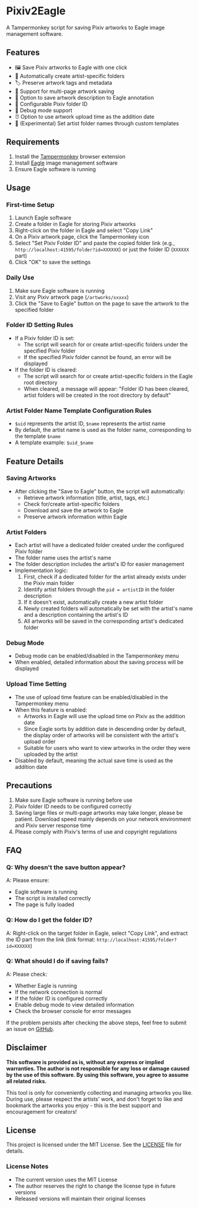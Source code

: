 # Pixiv2Eagle

A Tampermonkey script for saving Pixiv artworks to Eagle image management software.

## Features

- 🖼️ Save Pixiv artworks to Eagle with one click
- 📁 Automatically create artist-specific folders
- 🏷️ Preserve artwork tags and metadata
- 📄 Support for multi-page artwork saving
- 📝 Option to save artwork description to Eagle annotation
- 🔧 Configurable Pixiv folder ID
- 🐛 Debug mode support
- ⏰ Option to use artwork upload time as the addition date
- 🧪 (Experimental) Set artist folder names through custom templates

## Requirements

1. Install the [Tampermonkey](https://www.tampermonkey.net/) browser extension
2. Install [Eagle](https://eagle.cool/) image management software
3. Ensure Eagle software is running

## Usage
### First-time Setup

1. Launch Eagle software
2. Create a folder in Eagle for storing Pixiv artworks
3. Right-click on the folder in Eagle and select "Copy Link"
4. On a Pixiv artwork page, click the Tampermonkey icon
5. Select "Set Pixiv Folder ID" and paste the copied folder link (e.g., `http://localhost:41595/folder?id=XXXXXX`) or just the folder ID (`XXXXXX` part)
6. Click "OK" to save the settings

### Daily Use
1. Make sure Eagle software is running
2. Visit any Pixiv artwork page (`/artworks/xxxxx`)
3. Click the "Save to Eagle" button on the page to save the artwork to the specified folder

### Folder ID Setting Rules
- If a Pixiv folder ID is set:
  - The script will search for or create artist-specific folders under the specified Pixiv folder
  - If the specified Pixiv folder cannot be found, an error will be displayed
- If the folder ID is cleared:
  - The script will search for or create artist-specific folders in the Eagle root directory
  - When cleared, a message will appear: "Folder ID has been cleared, artist folders will be created in the root directory by default"

### Artist Folder Name Template Configuration Rules

- `$uid` represents the artist ID, `$name` represents the artist name
- By default, the artist name is used as the folder name, corresponding to the template `$name`
- A template example: `$uid_$name`

## Feature Details
### Saving Artworks

- After clicking the "Save to Eagle" button, the script will automatically:
  - Retrieve artwork information (title, artist, tags, etc.)
  - Check for/create artist-specific folders
  - Download and save the artwork to Eagle
  - Preserve artwork information within Eagle

### Artist Folders
- Each artist will have a dedicated folder created under the configured Pixiv folder
- The folder name uses the artist's name
- The folder description includes the artist's ID for easier management
- Implementation logic:
  1. First, check if a dedicated folder for the artist already exists under the Pixiv main folder
  2. Identify artist folders through the `pid = artistID` in the folder description
  3. If it doesn't exist, automatically create a new artist folder
  4. Newly created folders will automatically be set with the artist's name and a description containing the artist's ID
  5. All artworks will be saved in the corresponding artist's dedicated folder

### Debug Mode
- Debug mode can be enabled/disabled in the Tampermonkey menu
- When enabled, detailed information about the saving process will be displayed

### Upload Time Setting
- The use of upload time feature can be enabled/disabled in the Tampermonkey menu
- When this feature is enabled:
  - Artworks in Eagle will use the upload time on Pixiv as the addition date
  - Since Eagle sorts by addition date in descending order by default, the display order of artworks will be consistent with the artist's upload order
  - Suitable for users who want to view artworks in the order they were uploaded by the artist
- Disabled by default, meaning the actual save time is used as the addition date

## Precautions

1. Make sure Eagle software is running before use
2. Pixiv folder ID needs to be configured correctly
3. Saving large files or multi-page artworks may take longer, please be patient. Download speed mainly depends on your network environment and Pixiv server response time
4. Please comply with Pixiv's terms of use and copyright regulations

## FAQ
### Q: Why doesn't the save button appear?

A: Please ensure:
- Eagle software is running
- The script is installed correctly
- The page is fully loaded

### Q: How do I get the folder ID?
A: Right-click on the target folder in Eagle, select "Copy Link", and extract the ID part from the link (link format: `http://localhost:41595/folder?id=XXXXXX`)

### Q: What should I do if saving fails?
A: Please check:
- Whether Eagle is running
- If the network connection is normal
- If the folder ID is configured correctly
- Enable debug mode to view detailed information
- Check the browser console for error messages

If the problem persists after checking the above steps, feel free to submit an issue on [GitHub](https://github.com/nekoday/Pixiv2Eagle).

## Disclaimer

**This software is provided as is, without any express or implied warranties. The author is not responsible for any loss or damage caused by the use of this software. By using this software, you agree to assume all related risks.**

This tool is only for conveniently collecting and managing artworks you like. During use, please respect the artists' work, and don't forget to like and bookmark the artworks you enjoy - this is the best support and encouragement for creators!

## License

This project is licensed under the MIT License. See the [LICENSE](LICENSE) file for details.

### License Notes
- The current version uses the MIT License
- The author reserves the right to change the license type in future versions
- Released versions will maintain their original licenses
